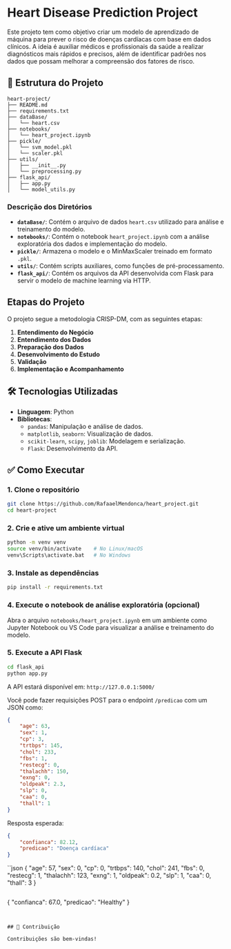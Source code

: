 # Heart Disease Prediction Project

Este projeto tem como objetivo criar um modelo de aprendizado de máquina para prever o risco de doenças cardíacas com base em dados clínicos. A ideia é auxiliar médicos e profissionais da saúde a realizar diagnósticos mais rápidos e precisos, além de identificar padrões nos dados que possam melhorar a compreensão dos fatores de risco.

## 📁 Estrutura do Projeto

```
heart-project/
├── README.md
├── requirements.txt
├── dataBase/
│   └── heart.csv
├── notebooks/
│   └── heart_project.ipynb
├── pickle/
│   └── svm_model.pkl
│   └── scaler.pkl
├── utils/
│   ├── __init__.py
│   └── preprocessing.py
├── flask_api/
│   ├── app.py
│   └── model_utils.py
```

### Descrição dos Diretórios

- **`dataBase/`**: Contém o arquivo de dados `heart.csv` utilizado para análise e treinamento do modelo.
- **`notebooks/`**: Contém o notebook `heart_project.ipynb` com a análise exploratória dos dados e implementação do modelo.
- **`pickle/`**: Armazena o modelo e o MinMaxScaler treinado em formato `.pkl`.
- **`utils/`**: Contém scripts auxiliares, como funções de pré-processamento.
- **`flask_api/`**: Contém os arquivos da API desenvolvida com Flask para servir o modelo de machine learning via HTTP.

## Etapas do Projeto

O projeto segue a metodologia CRISP-DM, com as seguintes etapas:

1. **Entendimento do Negócio**
2. **Entendimento dos Dados**
3. **Preparação dos Dados**
4. **Desenvolvimento do Estudo**
5. **Validação**
6. **Implementação e Acompanhamento**

## 🛠️ Tecnologias Utilizadas

- **Linguagem**: Python
- **Bibliotecas**:
  - `pandas`: Manipulação e análise de dados.
  - `matplotlib`, `seaborn`: Visualização de dados.
  - `scikit-learn`, `scipy`, `joblib`: Modelagem e serialização.
  - `Flask`: Desenvolvimento da API.

## ✅ Como Executar

### 1. Clone o repositório

```bash
git clone https://github.com/RafaaelMendonca/heart_project.git
cd heart-project
```

### 2. Crie e ative um ambiente virtual

```bash
python -m venv venv
source venv/bin/activate    # No Linux/macOS
venv\Scripts\activate.bat   # No Windows
```

### 3. Instale as dependências

```bash
pip install -r requirements.txt
```

### 4. Execute o notebook de análise exploratória (opcional)

Abra o arquivo `notebooks/heart_project.ipynb` em um ambiente como Jupyter Notebook ou VS Code para visualizar a análise e treinamento do modelo.

### 5. Execute a API Flask

```bash
cd flask_api
python app.py
```

A API estará disponível em: `http://127.0.0.1:5000/`

Você pode fazer requisições POST para o endpoint `/predicao` com um JSON como:

```json
{
    "age": 63,
    "sex": 1,
    "cp": 3,
    "trtbps": 145,
    "chol": 233,
    "fbs": 1,
    "restecg": 0,
    "thalachh": 150,
    "exng": 0,
    "oldpeak": 2.3,
    "slp": 0,
    "caa": 0,
    "thall": 1
}
```

Resposta esperada:

```json
{
    "confianca": 82.12,
    "predicao": "Doença cardíaca"
}
```

``j̀son
{
    "age": 57,
    "sex": 0,
    "cp": 0,
    "trtbps": 140,
    "chol": 241,
    "fbs": 0,
    "restecg": 1,
    "thalachh": 123,
    "exng": 1,
    "oldpeak": 0.2,
    "slp": 1,
    "caa": 0,
    "thall": 3
}
```

```
{
  "confianca": 67.0,
  "predicao": "Healthy"
}
```


## 🤝 Contribuição

Contribuições são bem-vindas!
